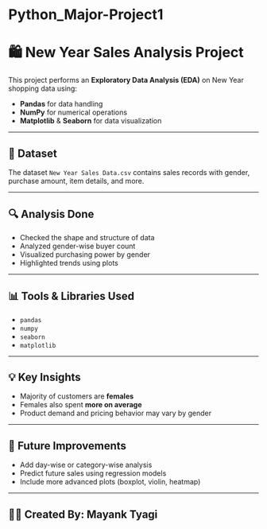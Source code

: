 # Python_Major-Project1
# 🛍️ New Year Sales Analysis Project

This project performs an **Exploratory Data Analysis (EDA)** on New Year shopping data using:
- **Pandas** for data handling
- **NumPy** for numerical operations
- **Matplotlib** & **Seaborn** for data visualization

---

## 📂 Dataset
The dataset `New Year Sales Data.csv` contains sales records with gender, purchase amount, item details, and more.

---

## 🔍 Analysis Done
- Checked the shape and structure of data
- Analyzed gender-wise buyer count
- Visualized purchasing power by gender
- Highlighted trends using plots

---

## 📊 Tools & Libraries Used
- `pandas`
- `numpy`
- `seaborn`
- `matplotlib`

---

## 💡 Key Insights
- Majority of customers are **females**
- Females also spent **more on average**
- Product demand and pricing behavior may vary by gender

---

## 📌 Future Improvements
- Add day-wise or category-wise analysis
- Predict future sales using regression models
- Include more advanced plots (boxplot, violin, heatmap)

---

## 👨‍💻 Created By: Mayank Tyagi
